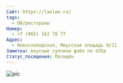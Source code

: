 ```yaml
---
Сайт: https://laolee.ru/
tags:
  - DB/рестораны
Номер:
  - +7 (965) 162 78 77
Адрес:
  - Новослободская, Миусская площадь 9/11
Заметка: вкусные супчики фобо по 435р
Статус_посещения: Посещён
---
```

![pic](https://static.tildacdn.com/tild3864-3136-4236-a163-366633646665/new_logo_p.png)